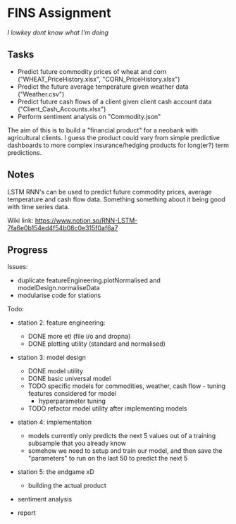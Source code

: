 # FINS Assignment
_I lowkey dont know what I'm doing_

## Tasks
- Predict future commodity prices of wheat and corn ("WHEAT_PriceHistory.xlsx", "CORN_PriceHistory.xlsx")
- Predict the future average temperature given weather data ("Weather.csv")
- Predict future cash flows of a client given client cash account data ("Client_Cash_Accounts.xlsx")
- Perform sentiment analysis on "Commodity.json"

The aim of this is to build a "financial product" for a neobank with agricultural clients. I guess the product could vary from simple predictive dashboards to more complex insurance/hedging products for long(er?) term predictions.


## Notes
LSTM RNN's can be used to predict future commodity prices, average temperature and cash flow data. Something something about it being good with time series data.

Wiki link:
https://www.notion.so/RNN-LSTM-7fa6e0b154ed4f54b08c0e315f0af6a7

## Progress

Issues:
- duplicate featureEngineering.plotNormalised and modelDesign.normaliseData
- modularise code for stations

Todo:
- station 2: feature engineering:
    - DONE more etl (file i/o and dropna)
    - DONE plotting utility (standard and normalised)
- station 3: model design
    - DONE model utility
    - DONE basic universal model
    - TODO specific models for commodities, weather, cash flow
			- tuning features considered for model
      - hyperparameter tuning
    - TODO refactor model utility after implementing models
- station 4: implementation
    - models currently only predicts the next 5 values out of a training subsample that you already know  
    - somehow we need to setup and train our model, and then save the "parameters" to run on the last 50 to predict the next 5
- station 5: the endgame xD
    - building the actual product

- sentiment analysis
- report
